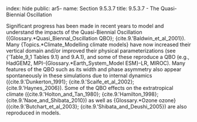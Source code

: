 index: hide
public: ar5-
name: Section 9.5.3.7
title: 9.5.3.7 - The Quasi-Biennial Oscillation

Significant progress has been made in recent years to model and understand the impacts of the Quasi-Biennial Oscillation ({Glossary.*Quasi_Biennal_Oscillation QBO}; {cite.9.'Baldwin_et_al_2001}). Many {Topics.*Climate_Modelling climate models} have now increased their vertical domain and/or improved their physical parameterizations (see {'Table_9_1 Tables 9.1} and 9.A.1), and some of these reproduce a QBO (e.g., HadGEM2, MPI-{Glossary.*Earth_System_Model ESM}-LR, MIROC). Many features of the QBO such as its width and phase asymmetry also appear spontaneously in these simulations due to internal dynamics ({cite.9.'Dunkerton_1991}; {cite.9.'Scaife_et_al_2002}; {cite.9.'Haynes_2006}). Some of the QBO effects on the extratropical climate ({cite.9.'Holton_and_Tan_1980}; {cite.9.'Hamilton_1998}; {cite.9.'Naoe_and_Shibata_2010}) as well as {Glossary.*Ozone ozone} ({cite.9.'Butchart_et_al_2003}; {cite.9.'Shibata_and_Deushi_2005}) are also reproduced in models.
